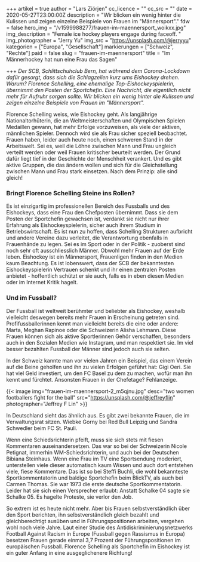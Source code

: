 +++
artikel = true
author = "Lars Ziörjen"
cc_licence = ""
cc_src = ""
date = 2020-05-27T23:00:00Z
description = "Wir blicken ein wenig hinter die Kulissen und zeigen einzelne Beispiele von Frauen im \"Männersport\"."
fdw = false
hero_img = "/v1599988277/frauen-im-maennersport_woikxx.jpg"
img_description = "Female ice hockey players engage during faceoff. "
img_photographer = "Jerry Yu"
img_src = "https://unsplash.com/@jerryyu"
kategorien = ["Europa", "Gesellschaft"]
markierungen = ["Schweiz", "Rechte"]
paid = false
slug = "frauen-im-maennersport"
title = "Im Männerhockey hat nun eine Frau das Sagen"

+++
_Der SCB, Schlittschuhclub Bern, hat während dem Corona-Lockdown dafür gesorgt, dass sich die Schlagzeilen kurz ums Eishockey drehen. Warum? Florence Schelling, eine ehemalige Top-Eishockeyspielerin, übernimmt den Posten der Sportchefin. Eine Nachricht, die eigentlich nicht mehr für Aufruhr sorgen sollte. Wir blicken ein wenig hinter die Kulissen und zeigen einzelne Beispiele von Frauen im "Männersport"._

Florence Schelling weiss, wie Eishockey geht. Als langjährige Nationaltorhüterin, die an Weltmeisterschaften und Olympischen Spielen Medaillen gewann, hat mehr Erfolge vorzuweisen, als viele der aktiven, männlichen Spieler. Dennoch wird sie als Frau sicher speziell beobachtet. Frauen haben, leider auch heute noch, einen schweren Stand in der Arbeitswelt. Sei es, weil die Löhne zwischen Mann und Frau ungleich verteilt werden oder weil Frauen kritischer beurteilt werden. Der Grund dafür liegt tief in der Geschichte der Menschheit verankert. Und es gibt aktive Gruppen, die das ändern wollen und sich für die Gleichstellung zwischen Mann und Frau stark einsetzen. Nach dem Prinzip: alle sind gleich!

### ​Bringt Florence Schelling Steine ins Rollen?

Es ist einzigartig im professionellen Bereich des Fussballs und des Eishockeys, dass eine Frau den Chefposten übernimmt. Dass sie dem Posten der Sportchefin gewachsen ist, verdankt sie nicht nur ihrer Erfahrung als Eishockeyspielerin, sicher auch ihrem Studium in Betriebswirtschaft. Es ist nun zu hoffen, dass Schelling Strukturen aufbricht und andere Vereine dazu verleitet, die Verantwortung ebenfalls in Frauenhände zu legen. Sei es im Sport oder in der Politik - zuoberst sind noch sehr oft ausschliesslich Männer. Obwohl mehr Frauen auf der Erde leben. Eishockey ist ein Männersport, Frauenligen finden in den Medien kaum Beachtung. Es ist lobenswert, dass der SCB der bekanntesten Eishockeyspielerin Vertrauen schenkt und ihr einen zentralen Posten anbietet - hoffentlich schützt er sie auch, falls es in eben diesen Medien oder im Internet Kritik hagelt.

### Und im Fussball? ​

Der Fussball ist weltweit berühmter und beliebter als Eishockey, weshalb vielleicht deswegen bereits mehr Frauen in Erscheinung getreten sind. Profifussballerinnen kennt man vielleicht bereits die eine oder andere: Marta, Meghan Rapinoe oder die Schweizerin Alisha Lehmann. Diese Frauen können sich als aktive Sportlerinnen Gehör verschaffen, besonders auch in den Sozialen Medien wie Instagram, und man respektiert sie. Im viel besser bezahlten Fussball der Männer sind jedoch auch sie selten.

​In der Schweiz kannte man vor vielen Jahren ein Beispiel, das einem Verein auf die Beine geholfen und ihn zu vielen Erfolgen geführt hat: Gigi Oeri. Sie hat viel Geld investiert, um den FC Basel zu dem zu machen, wofür man ihn kennt und fürchtet. Ansonsten Frauen in der Chefetage? Fehlanzeige.

{{< image img="frauen-im-maennersport-2_m5qjnu.jpg" desc="two women footballers fight for the ball" src="https://unsplash.com/@jeffreyflin" photographer="Jeffrey F Lin" >}}

In Deutschland sieht das ähnlich aus. Es gibt zwei bekannte Frauen, die im Verwaltungsrat sitzen. Wiebke Gorny bei Red Bull Leipzig und Sandra Schwedler beim FC St. Pauli.

Wenn eine Schiedsrichterin pfeift, muss sie sich stets mit fiesen Kommentaren auseinandersetzen. Das war so bei der Schweizerin Nicole Petignat, immerhin WM-Schiedsrichterin, und auch bei der Deutschen Bibiana Steinhaus. Wenn eine Frau im TV eine Sportsendung moderiert, unterstellen viele dieser automatisch kaum Wissen und auch dort entstehen viele, fiese Kommentare. Das ist so bei Steffi Buchli, die wohl bekannteste Sportkommentatorin und baldige Sportchefin beim BlickTV, als auch bei Carmen Thomas. Sie war 1973 die erste deutsche Sportkommentatorin. Leider hat sie sich einen Versprecher erlaubt: Anstatt Schalke 04 sagte sie Schalke 05. Es hagelte Proteste, sie verlor den Job.

So extrem ist es heute nicht mehr. Aber bis Frauen selbstverständlich über den Sport berichten, ihn selbstverständlich gleich bezahlt und gleichberechtigt ausüben und in Führungspositionen arbeiten, vergehen wohl noch viele Jahre. Laut einer Studie des Antidiskriminierungsnetzwerks Football Against Racism in Europe (Fussball gegen Rassismus in Europa) besetzen Frauen gerade einmal 3,7 Prozent der Führungspositionen im europäischen Fussball. Florence Schelling als Sportchefin im Eishockey ist ein guter Anfang in eine ausgeglichenere Richtung!